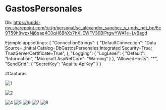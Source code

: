 # GastosPersonales

Db: https://upds-my.sharepoint.com/:u:/g/personal/sc_alexander_sanchez_s_upds_net_bo/Ec9T59h8wpxNj6qaq4C0qH8BhXx7hX_EWFV30BiPtgwYWA?e=LvBagd

Ejemplo appsettings:
{
  "ConnectionStrings": {
    "DefaultConnection": "Data Source=.;Initial Catalog=DbGastosPersonales;Integrated Security=True; TrustServerCertificate=True",
  },
  "Logging": {
    "LogLevel": {
      "Default": "Information",
      "Microsoft.AspNetCore": "Warning"
    }
  },
  "AllowedHosts": "*",
  "SendGrid": {
    "SecretKey": "Aqui tu ApiKey"
  }
}

#Capturas

![1](https://user-images.githubusercontent.com/107780424/235973832-67dda38f-c627-4516-ab57-5cc9e3262563.png)

![2](https://user-images.githubusercontent.com/107780424/235973891-403da90d-7398-41d0-a1a5-f5091c2fa8cd.png)

![4](https://user-images.githubusercontent.com/107780424/235973934-90971dc5-200f-4e76-bb9e-7afb501cc688.png)
![5](https://user-images.githubusercontent.com/107780424/235973973-5fd64778-4f38-4aeb-8add-4e7bf7bb0a7a.png)
![6](https://user-images.githubusercontent.com/107780424/235974015-dbaba314-d85f-4eab-9faf-ce7b2b43b0e6.png)
![7](https://user-images.githubusercontent.com/107780424/235974054-2d9db125-0bba-4581-a214-0ba6980a4677.png)
![8](https://user-images.githubusercontent.com/107780424/235974077-42277340-c0dd-4eff-866c-927c0fd0992d.png)
